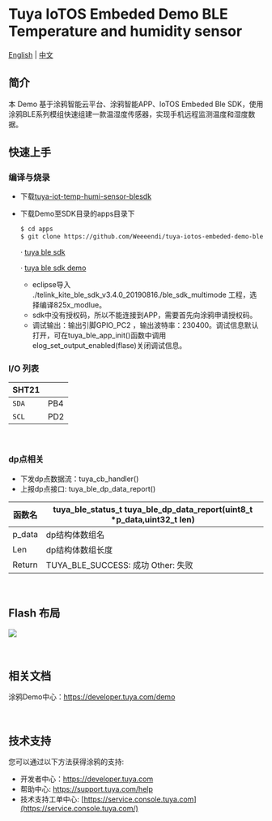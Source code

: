 # Tuya IoTOS Embeded Demo BLE Temperature and humidity sensor

[English](./README.md) | [中文](./README_zh.md)

## 简介 

本 Demo 基于涂鸦智能云平台、涂鸦智能APP、IoTOS Embeded Ble SDK，使用涂鸦BLE系列模组快速组建一款温湿度传感器，实现手机远程监测温度和湿度数据。
## 快速上手

### 编译与烧录
+ 下载[tuya-iot-temp-humi-sensor-blesdk](https://github.com/Tuya-Community/tuya-iotos-embeded-demo-ble-temperature-humidity) 

+ 下载Demo至SDK目录的apps目录下 

  ```bash
  $ cd apps
  $ git clone https://github.com/Weeeendi/tuya-iotos-embeded-demo-ble-temperature-humidity.git
  ```

  ·  [tuya ble sdk](https://docs.tuya.com/zh/iot/device-development/access-mode-link/ble-chip-sdk/tuya-ble-sdk-user-guide?id=K9h5zc4e5djd9)

  ·  [tuya ble sdk demo](https://docs.tuya.com/zh/iot/device-development/access-mode-link/ble-chip-sdk/tuya-ble-sdk-demo-instruction-manual?id=K9gq09szmvy2o)

  - eclipse导入 ./telink_kite_ble_sdk_v3.4.0_20190816./ble_sdk_multimode 工程，选择编译825x_modlue。
  - sdk中没有授权码，所以不能连接到APP，需要首先向涂鸦申请授权码。
  - 调试输出：输出引脚GPIO_PC2 ，输出波特率：230400。调试信息默认打开，可在tuya_ble_app_init()函数中调用elog_set_output_enabled(flase)关闭调试信息。



### I/O 列表

|SHT21||
| --- | --- |
|`SDA`|PB4|
|`SCL`|PD2|

<br>


### dp点相关

+ 下发dp点数据流：tuya_cb_handler()
+ 上报dp点接口: tuya_ble_dp_data_report()

|函数名 | tuya_ble_status_t tuya_ble_dp_data_report(uint8_t *p_data,uint32_t len)|
|	---|---|
|    p_data | dp结构体数组名|
|    Len |dp结构体数组长度|
|    Return    |  TUYA_BLE_SUCCESS: 成功  Other: 失败 |

<br>

## Flash 布局
![](https://images.tuyacn.com/fe-static/docs/img/1f0ea62d-9ecf-41ad-96e1-2bd5452443db.png)


<br>


## 相关文档

涂鸦Demo中心：https://developer.tuya.com/demo


<br>

## 技术支持

您可以通过以下方法获得涂鸦的支持:

- 开发者中心：https://developer.tuya.com
- 帮助中心: https://support.tuya.com/help
- 技术支持工单中心: [https://service.console.tuya.com](https://service.console.tuya.com/) 


<br>
